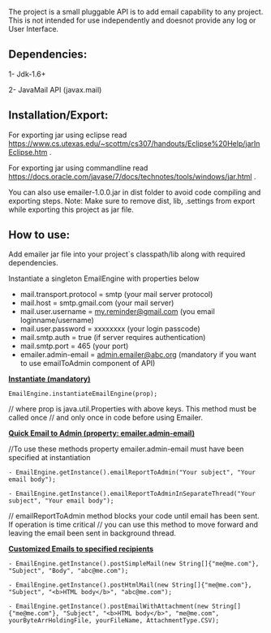 The project is a small pluggable API is to add email capability to any project. This is not intended for use independently and doesnot provide any log or User Interface.

Dependencies:
------------
1- Jdk-1.6+ 

2- JavaMail API (javax.mail)

Installation/Export:
-------------------
For exporting jar using eclipse read https://www.cs.utexas.edu/~scottm/cs307/handouts/Eclipse%20Help/jarInEclipse.htm  .

For exporting jar using commandline read https://docs.oracle.com/javase/7/docs/technotes/tools/windows/jar.html .

You can also use emailer-1.0.0.jar in dist folder to avoid code compiling and exporting steps.
Note: Make sure to remove dist, lib, .settings from export while exporting this project as jar file.

How to use:
----------
Add emailer jar file into your project`s classpath/lib along with required dependencies. 

Instantiate a singleton EmailEngine with properties below 

- mail.transport.protocol = smtp (your mail server protocol)
- mail.host = smtp.gmail.com     (your mail server)
- mail.user.username = my.reminder@gmail.com (you email loginname/username)
- mail.user.password = xxxxxxxx 	(your login passcode)
- mail.smtp.auth = true           (if server requires authentication)
- mail.smtp.port = 465			(your port)
- emailer.admin-email = admin.emailer@abc.org (mandatory if you want to use emailToAdmin component of API)

<b><u>Instantiate (mandatory)</u></b>

	EmailEngine.instantiateEmailEngine(prop); 
	
// where prop is java.util.Properties with above keys. This method must be called once 
// and only once in code before using Emailer.
	
<b><u>Quick Email to Admin (property: emailer.admin-email)</u></b>
		
//To use these methods property emailer.admin-email must have been specified at instantiation
	
	- EmailEngine.getInstance().emailReportToAdmin("Your subject", "Your email body"); 

	- EmailEngine.getInstance().emailReportToAdminInSeparateThread("Your subject", "Your email body"); 

// emailReportToAdmin method blocks your code until email has been sent. If operation is time critical
// you can use this method to move forward and leaving the email been sent in background thread.
	
<b><u>Customized Emails to specified recipients</u></b>

	- EmailEngine.getInstance().postSimpleMail(new String[]{"me@me.com"}, "Subject", "Body", "abc@me.com");

	- EmailEngine.getInstance().postHtmlMail(new String[]{"me@me.com"}, "Subject", "<b>HTML body</b>", "abc@me.com");
	
	- EmailEngine.getInstance().postEmailWithAttachment(new String[]{"me@me.com"}, "Subject", "<b>HTML body</b>", "me@me.com", yourByteArrHoldingFile, yourFileName, AttachmentType.CSV);	
